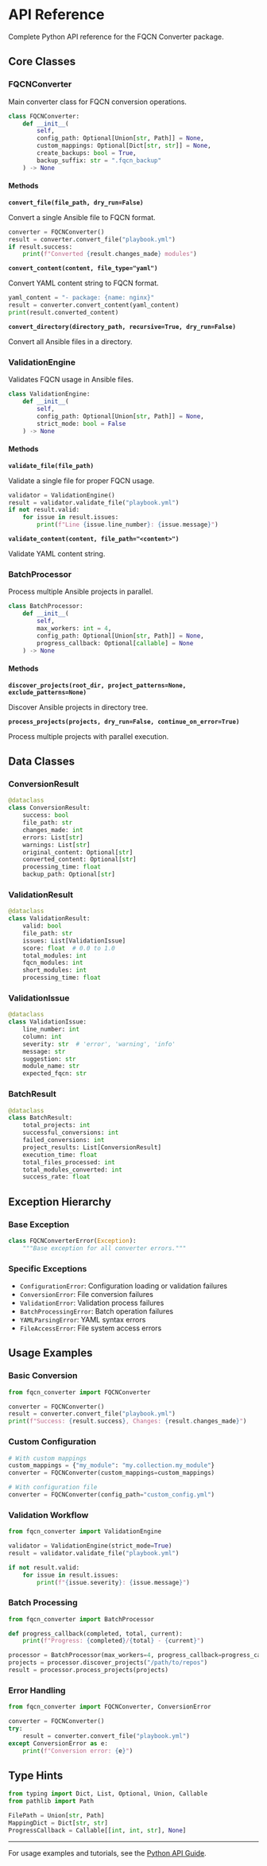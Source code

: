 # API Reference

Complete Python API reference for the FQCN Converter package.

## Core Classes

### FQCNConverter

Main converter class for FQCN conversion operations.

```python
class FQCNConverter:
    def __init__(
        self,
        config_path: Optional[Union[str, Path]] = None,
        custom_mappings: Optional[Dict[str, str]] = None,
        create_backups: bool = True,
        backup_suffix: str = ".fqcn_backup"
    ) -> None
```

#### Methods

**`convert_file(file_path, dry_run=False)`**

Convert a single Ansible file to FQCN format.

```python
converter = FQCNConverter()
result = converter.convert_file("playbook.yml")
if result.success:
    print(f"Converted {result.changes_made} modules")
```

**`convert_content(content, file_type="yaml")`**

Convert YAML content string to FQCN format.

```python
yaml_content = "- package: {name: nginx}"
result = converter.convert_content(yaml_content)
print(result.converted_content)
```

**`convert_directory(directory_path, recursive=True, dry_run=False)`**

Convert all Ansible files in a directory.

### ValidationEngine

Validates FQCN usage in Ansible files.

```python
class ValidationEngine:
    def __init__(
        self,
        config_path: Optional[Union[str, Path]] = None,
        strict_mode: bool = False
    ) -> None
```

#### Methods

**`validate_file(file_path)`**

Validate a single file for proper FQCN usage.

```python
validator = ValidationEngine()
result = validator.validate_file("playbook.yml")
if not result.valid:
    for issue in result.issues:
        print(f"Line {issue.line_number}: {issue.message}")
```

**`validate_content(content, file_path="<content>")`**

Validate YAML content string.

### BatchProcessor

Process multiple Ansible projects in parallel.

```python
class BatchProcessor:
    def __init__(
        self,
        max_workers: int = 4,
        config_path: Optional[Union[str, Path]] = None,
        progress_callback: Optional[callable] = None
    ) -> None
```

#### Methods

**`discover_projects(root_dir, project_patterns=None, exclude_patterns=None)`**

Discover Ansible projects in directory tree.

**`process_projects(projects, dry_run=False, continue_on_error=True)`**

Process multiple projects with parallel execution.

## Data Classes

### ConversionResult

```python
@dataclass
class ConversionResult:
    success: bool
    file_path: str
    changes_made: int
    errors: List[str]
    warnings: List[str]
    original_content: Optional[str]
    converted_content: Optional[str]
    processing_time: float
    backup_path: Optional[str]
```

### ValidationResult

```python
@dataclass
class ValidationResult:
    valid: bool
    file_path: str
    issues: List[ValidationIssue]
    score: float  # 0.0 to 1.0
    total_modules: int
    fqcn_modules: int
    short_modules: int
    processing_time: float
```

### ValidationIssue

```python
@dataclass
class ValidationIssue:
    line_number: int
    column: int
    severity: str  # 'error', 'warning', 'info'
    message: str
    suggestion: str
    module_name: str
    expected_fqcn: str
```

### BatchResult

```python
@dataclass
class BatchResult:
    total_projects: int
    successful_conversions: int
    failed_conversions: int
    project_results: List[ConversionResult]
    execution_time: float
    total_files_processed: int
    total_modules_converted: int
    success_rate: float
```

## Exception Hierarchy

### Base Exception

```python
class FQCNConverterError(Exception):
    """Base exception for all converter errors."""
```

### Specific Exceptions

- `ConfigurationError`: Configuration loading or validation failures
- `ConversionError`: File conversion failures
- `ValidationError`: Validation process failures
- `BatchProcessingError`: Batch operation failures
- `YAMLParsingError`: YAML syntax errors
- `FileAccessError`: File system access errors

## Usage Examples

### Basic Conversion

```python
from fqcn_converter import FQCNConverter

converter = FQCNConverter()
result = converter.convert_file("playbook.yml")
print(f"Success: {result.success}, Changes: {result.changes_made}")
```

### Custom Configuration

```python
# With custom mappings
custom_mappings = {"my_module": "my.collection.my_module"}
converter = FQCNConverter(custom_mappings=custom_mappings)

# With configuration file
converter = FQCNConverter(config_path="custom_config.yml")
```

### Validation Workflow

```python
from fqcn_converter import ValidationEngine

validator = ValidationEngine(strict_mode=True)
result = validator.validate_file("playbook.yml")

if not result.valid:
    for issue in result.issues:
        print(f"{issue.severity}: {issue.message}")
```

### Batch Processing

```python
from fqcn_converter import BatchProcessor

def progress_callback(completed, total, current):
    print(f"Progress: {completed}/{total} - {current}")

processor = BatchProcessor(max_workers=4, progress_callback=progress_callback)
projects = processor.discover_projects("/path/to/repos")
result = processor.process_projects(projects)
```

### Error Handling

```python
from fqcn_converter import FQCNConverter, ConversionError

converter = FQCNConverter()
try:
    result = converter.convert_file("playbook.yml")
except ConversionError as e:
    print(f"Conversion error: {e}")
```

## Type Hints

```python
from typing import Dict, List, Optional, Union, Callable
from pathlib import Path

FilePath = Union[str, Path]
MappingDict = Dict[str, str]
ProgressCallback = Callable[[int, int, str], None]
```

---

For usage examples and tutorials, see the [Python API Guide](../usage/api.md).